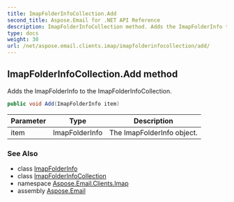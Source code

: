 ```yaml
---
title: ImapFolderInfoCollection.Add
second_title: Aspose.Email for .NET API Reference
description: ImapFolderInfoCollection method. Adds the ImapFolderInfo to the ImapFolderInfoCollection
type: docs
weight: 30
url: /net/aspose.email.clients.imap/imapfolderinfocollection/add/
---
```

## ImapFolderInfoCollection.Add method

Adds the ImapFolderInfo to the ImapFolderInfoCollection.

```csharp
public void Add(ImapFolderInfo item)
```

| Parameter | Type | Description |
| --- | --- | --- |
| item | ImapFolderInfo | The ImapFolderInfo object. |

### See Also

* class [ImapFolderInfo](../../imapfolderinfo/)
* class [ImapFolderInfoCollection](../)
* namespace [Aspose.Email.Clients.Imap](../../imapfolderinfocollection/)
* assembly [Aspose.Email](../../../)


